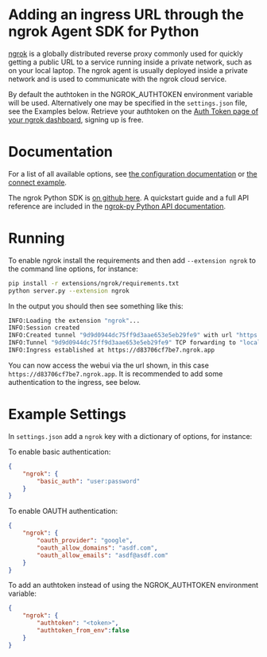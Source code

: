 # Adding an ingress URL through the ngrok Agent SDK for Python

[ngrok](https://ngrok.com) is a globally distributed reverse proxy commonly used for quickly getting a public URL to a
service running inside a private network, such as on your local laptop. The ngrok agent is usually
deployed inside a private network and is used to communicate with the ngrok cloud service.

By default the authtoken in the NGROK_AUTHTOKEN environment variable will be used. Alternatively one may be specified in
the `settings.json` file, see the Examples below. Retrieve your authtoken on the [Auth Token page of your ngrok dashboard](https://dashboard.ngrok.com/get-started/your-authtoken), signing up is free.

# Documentation

For a list of all available options, see [the configuration documentation](https://ngrok.com/docs/ngrok-agent/config/) or [the connect example](https://github.com/ngrok/ngrok-py/blob/main/examples/ngrok-connect-full.py).

The ngrok Python SDK is [on github here](https://github.com/ngrok/ngrok-py). A quickstart guide and a full API reference are included in the [ngrok-py Python API documentation](https://ngrok.github.io/ngrok-py/).

# Running

To enable ngrok install the requirements and then add `--extension ngrok` to the command line options, for instance:

```bash
pip install -r extensions/ngrok/requirements.txt
python server.py --extension ngrok
```

In the output you should then see something like this:

```bash
INFO:Loading the extension "ngrok"...
INFO:Session created
INFO:Created tunnel "9d9d0944dc75ff9d3aae653e5eb29fe9" with url "https://d83706cf7be7.ngrok.app"
INFO:Tunnel "9d9d0944dc75ff9d3aae653e5eb29fe9" TCP forwarding to "localhost:7860"
INFO:Ingress established at https://d83706cf7be7.ngrok.app
```

You can now access the webui via the url shown, in this case `https://d83706cf7be7.ngrok.app`. It is recommended to add some authentication to the ingress, see below.

# Example Settings

In `settings.json` add a `ngrok` key with a dictionary of options, for instance:

To enable basic authentication:
```json
{
    "ngrok": {
        "basic_auth": "user:password"
    }
}
```

To enable OAUTH authentication:
```json
{
    "ngrok": {
        "oauth_provider": "google",
        "oauth_allow_domains": "asdf.com",
        "oauth_allow_emails": "asdf@asdf.com"
    }
}
```

To add an authtoken instead of using the NGROK_AUTHTOKEN environment variable:
```json
{
    "ngrok": {
        "authtoken": "<token>",
        "authtoken_from_env":false
    }
}
```